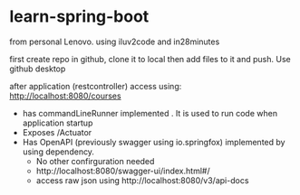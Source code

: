 # learn-spring-boot
from  personal Lenovo.  using iluv2code and in28minutes

first create repo in github, clone it to local then  add  files to it  and push. 
Use github desktop

after application (restcontroller) access using:
<http://localhost:8080/courses>

- has commandLineRunner implemented . It is used to run code when application startup
- Exposes /Actuator
- Has OpenAPI (previously swagger using  io.springfox) implemented by using dependency. 
    - No other confirguration needed
    - http://localhost:8080/swagger-ui/index.html#/
    - access raw json using http://localhost:8080/v3/api-docs
